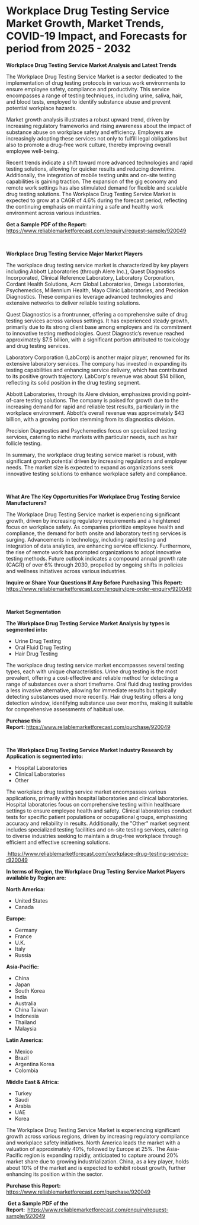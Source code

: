 <p><h1>Workplace Drug Testing Service Market Growth, Market Trends, COVID-19 Impact, and Forecasts for period from 2025 - 2032</h1></p><p><strong>Workplace Drug Testing Service Market Analysis and Latest Trends</strong></p>
<p><p>The Workplace Drug Testing Service Market is a sector dedicated to the implementation of drug testing protocols in various work environments to ensure employee safety, compliance and productivity. This service encompasses a range of testing techniques, including urine, saliva, hair, and blood tests, employed to identify substance abuse and prevent potential workplace hazards.</p><p>Market growth analysis illustrates a robust upward trend, driven by increasing regulatory frameworks and rising awareness about the impact of substance abuse on workplace safety and efficiency. Employers are increasingly adopting these services not only to fulfill legal obligations but also to promote a drug-free work culture, thereby improving overall employee well-being.</p><p>Recent trends indicate a shift toward more advanced technologies and rapid testing solutions, allowing for quicker results and reducing downtime. Additionally, the integration of mobile testing units and on-site testing capabilities is gaining traction. The expansion of the gig economy and remote work settings has also stimulated demand for flexible and scalable drug testing solutions. The Workplace Drug Testing Service Market is expected to grow at a CAGR of 4.6% during the forecast period, reflecting the continuing emphasis on maintaining a safe and healthy work environment across various industries.</p></p>
<p><strong>Get a Sample PDF of the Report:&nbsp;</strong> <a href="https://www.reliablemarketforecast.com/enquiry/request-sample/920049?utm_campaign=1899&utm_medium=2&utm_source=Github&utm_content=ia&utm_term=18042025&utm_id=workplace-drug-testing-service">https://www.reliablemarketforecast.com/enquiry/request-sample/920049</a></p>
<p>&nbsp;</p>
<p><strong>Workplace Drug Testing Service Major Market Players</strong></p>
<p><p>The workplace drug testing service market is characterized by key players including Abbott Laboratories (through Alere Inc.), Quest Diagnostics Incorporated, Clinical Reference Laboratory, Laboratory Corporation, Cordant Health Solutions, Acm Global Laboratories, Omega Laboratories, Psychemedics, Millennium Health, Mayo Clinic Laboratories, and Precision Diagnostics. These companies leverage advanced technologies and extensive networks to deliver reliable testing solutions.</p><p>Quest Diagnostics is a frontrunner, offering a comprehensive suite of drug testing services across various settings. It has experienced steady growth, primarily due to its strong client base among employers and its commitment to innovative testing methodologies. Quest Diagnostic’s revenue reached approximately $7.5 billion, with a significant portion attributed to toxicology and drug testing services. </p><p>Laboratory Corporation (LabCorp) is another major player, renowned for its extensive laboratory services. The company has invested in expanding its testing capabilities and enhancing service delivery, which has contributed to its positive growth trajectory. LabCorp's revenue was about $14 billion, reflecting its solid position in the drug testing segment.</p><p>Abbott Laboratories, through its Alere division, emphasizes providing point-of-care testing solutions. The company is poised for growth due to the increasing demand for rapid and reliable test results, particularly in the workplace environment. Abbott’s overall revenue was approximately $43 billion, with a growing portion stemming from its diagnostics division.</p><p>Precision Diagnostics and Psychemedics focus on specialized testing services, catering to niche markets with particular needs, such as hair follicle testing. </p><p>In summary, the workplace drug testing service market is robust, with significant growth potential driven by increasing regulations and employer needs. The market size is expected to expand as organizations seek innovative testing solutions to enhance workplace safety and compliance.</p></p>
<p>&nbsp;</p>
<p><strong>What Are The Key Opportunities For Workplace Drug Testing Service Manufacturers?</strong></p>
<p><p>The Workplace Drug Testing Service market is experiencing significant growth, driven by increasing regulatory requirements and a heightened focus on workplace safety. As companies prioritize employee health and compliance, the demand for both onsite and laboratory testing services is surging. Advancements in technology, including rapid testing and integration of data analytics, are enhancing service efficiency. Furthermore, the rise of remote work has prompted organizations to adopt innovative testing methods. Future outlook indicates a compound annual growth rate (CAGR) of over 6% through 2030, propelled by ongoing shifts in policies and wellness initiatives across various industries.</p></p>
<p><strong>Inquire or Share Your Questions If Any Before Purchasing This Report:</strong> <a href="https://www.reliablemarketforecast.com/enquiry/pre-order-enquiry/920049?utm_campaign=1899&utm_medium=2&utm_source=Github&utm_content=ia&utm_term=18042025&utm_id=workplace-drug-testing-service">https://www.reliablemarketforecast.com/enquiry/pre-order-enquiry/920049</a></p>
<p>&nbsp;</p>
<p><strong>Market Segmentation</strong></p>
<p><strong>The Workplace Drug Testing Service Market Analysis by types is segmented into:</strong></p>
<p><ul><li>Urine Drug Testing</li><li>Oral Fluid Drug Testing</li><li>Hair Drug Testing</li></ul></p>
<p><p>The workplace drug testing service market encompasses several testing types, each with unique characteristics. Urine drug testing is the most prevalent, offering a cost-effective and reliable method for detecting a range of substances over a short timeframe. Oral fluid drug testing provides a less invasive alternative, allowing for immediate results but typically detecting substances used more recently. Hair drug testing offers a long detection window, identifying substance use over months, making it suitable for comprehensive assessments of habitual use.</p></p>
<p><strong>Purchase this Report:&nbsp;</strong><a href="https://www.reliablemarketforecast.com/purchase/920049?utm_campaign=1899&utm_medium=2&utm_source=Github&utm_content=ia&utm_term=18042025&utm_id=workplace-drug-testing-service">https://www.reliablemarketforecast.com/purchase/920049</a></p>
<p>&nbsp;</p>
<p><strong>The Workplace Drug Testing Service Market Industry Research by Application is segmented into:</strong></p>
<p><ul><li>Hospital Laboratories</li><li>Clinical Laboratories</li><li>Other</li></ul></p>
<p><p>The workplace drug testing service market encompasses various applications, primarily within hospital laboratories and clinical laboratories. Hospital laboratories focus on comprehensive testing within healthcare settings to ensure employee health and safety. Clinical laboratories conduct tests for specific patient populations or occupational groups, emphasizing accuracy and reliability in results. Additionally, the "Other" market segment includes specialized testing facilities and on-site testing services, catering to diverse industries seeking to maintain a drug-free workplace through efficient and effective screening solutions.</p></p>
<p><a href="https://www.reliablemarketforecast.com/workplace-drug-testing-service-r920049?utm_campaign=1899&utm_medium=2&utm_source=Github&utm_content=ia&utm_term=18042025&utm_id=workplace-drug-testing-service">&nbsp;https://www.reliablemarketforecast.com/workplace-drug-testing-service-r920049</a></p>
<p><strong>In terms of Region, the Workplace Drug Testing Service Market Players available by Region are:</strong></p>
<p>
    <p> <strong> North America: </strong>
        <ul>
            <li>United States</li>
            <li>Canada</li>
        </ul>
        </p> 
    <p> <strong> Europe: </strong>
        <ul>
            <li>Germany</li>
            <li>France</li>
            <li>U.K.</li>
            <li>Italy</li>
            <li>Russia</li>
        </ul>
        </p> 
    <p> <strong> Asia-Pacific: </strong>
        <ul>
            <li>China</li>
            <li>Japan</li>
            <li>South Korea</li>
            <li>India</li>
            <li>Australia</li>
            <li>China Taiwan</li>
            <li>Indonesia</li>
            <li>Thailand</li>
            <li>Malaysia</li>
        </ul>
        </p> 
    <p> <strong> Latin America: </strong>
        <ul>
            <li>Mexico</li>
            <li>Brazil</li>
            <li>Argentina Korea</li>
            <li>Colombia</li>
        </ul>
        </p> 
    <p> <strong> Middle East & Africa: </strong>
        <ul>
            <li>Turkey</li>
            <li>Saudi</li>
            <li>Arabia</li>
            <li>UAE</li>
            <li>Korea</li>
        </ul>
    </p>
    </p>
<p><p>The Workplace Drug Testing Service Market is experiencing significant growth across various regions, driven by increasing regulatory compliance and workplace safety initiatives. North America leads the market with a valuation of approximately 40%, followed by Europe at 25%. The Asia-Pacific region is expanding rapidly, anticipated to capture around 20% market share due to growing industrialization. China, as a key player, holds about 10% of the market and is expected to exhibit robust growth, further enhancing its position within the sector.</p></p>
<p><strong>Purchase this Report: </strong><a href="https://www.reliablemarketforecast.com/purchase/920049?utm_campaign=1899&utm_medium=2&utm_source=Github&utm_content=ia&utm_term=18042025&utm_id=workplace-drug-testing-service">https://www.reliablemarketforecast.com/purchase/920049</a></p>
<p>&nbsp;<strong>Get a Sample PDF of the Report:&nbsp;&nbsp;</strong><a href="https://www.reliablemarketforecast.com/enquiry/request-sample/920049?utm_campaign=1899&utm_medium=2&utm_source=Github&utm_content=ia&utm_term=18042025&utm_id=workplace-drug-testing-service">https://www.reliablemarketforecast.com/enquiry/request-sample/920049</a></p>
<p><strong></strong></p>
<p><p></p><p></p><p></p></p>